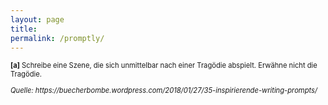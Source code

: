 ```yaml
---
layout: page
title:
permalink: /promptly/
---
```


<p style="font-size:0.8em"><b>[a]</b> Schreibe eine Szene, die sich unmittelbar nach einer Tragödie abspielt. Erwähne nicht die Tragödie.</p>
<p style="font-size:0.8em"><i>  Quelle: https://buecherbombe.wordpress.com/2018/01/27/35-inspirierende-writing-prompts/ </i> </p>
